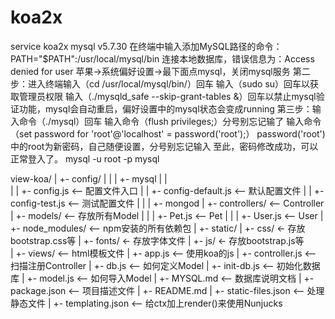 # koa2x
service koa2x
mysql v5.7.30
在终端中输入添加MySQL路径的命令：
PATH="$PATH":/usr/local/mysql/bin
连接本地数据库，错误信息为：Access denied for user 苹果->系统偏好设置->最下面点mysql，关闭mysql服务
第二步：进入终端输入（cd /usr/local/mysql/bin/）回车
输入（sudo su）回车以获取管理员权限
输入（./mysqld_safe --skip-grant-tables &）回车以禁止mysql验证功能，mysql会自动重启，偏好设置中的mysql状态会变成running
第三步：输入命令（./mysql）回车
输入命令（flush privileges;）分号别忘记输了
输入命令（set password for 'root'@'localhost' = password('root');） password('root')中的root为新密码，自己随便设置，分号别忘记输入
至此，密码修改成功，可以正常登入了。
mysql -u root -p mysql

view-koa/
|
+- config/
|  |
|  +- mysql
|  |  
|  |  +- config.js <-- 配置文件入口
|  |  +- config-default.js <-- 默认配置文件
|  |  +- config-test.js <-- 测试配置文件
|  |
|  +- mongod
|
+- controllers/ <-- Controller
|
+- models/ <-- 存放所有Model
|  |
|  +- Pet.js <-- Pet
|  |
|  +- User.js <-- User
|
+- node_modules/ <-- npm安装的所有依赖包
|
+- static/
   |
   +- css/ <- 存放bootstrap.css等
   |
   +- fonts/ <- 存放字体文件
   |
   +- js/ <- 存放bootstrap.js等  
|
+- views/ <-- html模板文件
|
+- app.js <-- 使用koa的js
|
+- controller.js <-- 扫描注册Controller
|
+- db.js <-- 如何定义Model
|
+- init-db.js <-- 初始化数据库
|
+- model.js <-- 如何导入Model
|
+- MYSQL.md <-- 数据库说明文档
|
+- package.json <-- 项目描述文件
|
+- README.md
|
+- static-files.json <-- 处理静态文件
|
+- templating.json <-- 给ctx加上render()来使用Nunjucks


